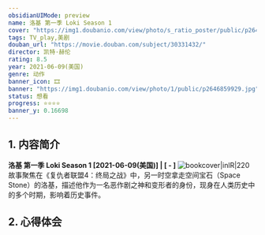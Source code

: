 ```yaml
---
obsidianUIMode: preview
name: 洛基 第一季 Loki Season 1
cover: "https://img1.doubanio.com/view/photo/s_ratio_poster/public/p2646859929.jpg"
tags: TV_play,美剧
douban_url: "https://movie.douban.com/subject/30331432/"
director: 凯特·赫伦
rating: 8.5
year: 2021-06-09(美国)
genre: 动作
banner_icon: 🎞
banner: "https://img1.doubanio.com/view/photo/1/public/p2646859929.jpg"
status: 想看
progress: ⭐⭐⭐⭐
banner_y: 0.16698
---
```

## 1. 内容简介
**洛基 第一季 Loki Season 1 [2021-06-09(美国)] | [ - ]** ![bookcover|inlR|220](https://img1.doubanio.com/view/photo/s_ratio_poster/public/p2646859929.jpg)
故事聚焦在《复仇者联盟4：终局之战》中，另一时空拿走空间宝石（Space Stone）的洛基，描述他作为一名恶作剧之神和变形者的身份，现身在人类历史中的多个时期，影响着历史事件。









## 2. 心得体会


